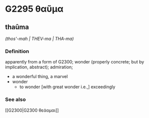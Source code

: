 # G2295 θαῦμα

## thaûma

_(thos'-mah | THEV-ma | THA-ma)_

### Definition

apparently from a form of G2300; wonder (properly concrete; but by implication, abstract); admiration; 

- a wonderful thing, a marvel
- wonder
  - to wonder [with great wonder i.e.,] exceedingly

### See also

[[G2300|G2300 θεάομαι]]
